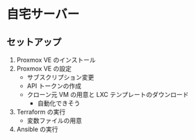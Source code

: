 # 自宅サーバー

## セットアップ

1. Proxmox VE のインストール
1. Proxmox VE の設定
   - サブスクリプション変更
   - API トークンの作成
   - クローン元 VM の用意と LXC テンプレートのダウンロード
     - 自動化できそう
1. Terraform の実行
   - 変数ファイルの用意
1. Ansible の実行
